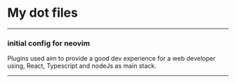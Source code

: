 <h1>My dot files</h1>
<hr />

<h3>initial config for neovim</h3>
<p>Plugins used aim to provide a good dev experience for a web developer using, React, Typescript and nodeJs as main stack.</p>

<hr/>
